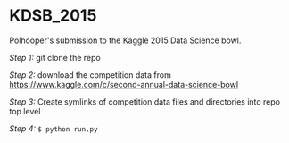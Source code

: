 # KDSB_2015
Polhooper's submission to the Kaggle 2015 Data Science bowl. 

*Step 1:* git clone the repo 

*Step 2:* download the competition data from https://www.kaggle.com/c/second-annual-data-science-bowl

*Step 3:* Create symlinks of competition data files and directories into repo top level 

*Step 4:* `$ python run.py` 
